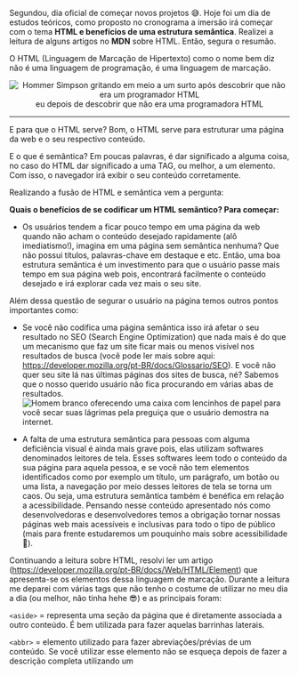 Segundou, dia oficial de começar novos projetos 😅. Hoje foi um dia de estudos teóricos, como proposto no cronograma a imersão irá começar com o tema **HTML e benefícios de uma estrutura semântica**. Realizei a leitura de alguns artigos no **MDN** sobre HTML. Então, segura o resumão.

O HTML (Linguagem de Marcação de Hipertexto) como o nome bem diz não é uma linguagem de programação, é uma linguagem de marcação.

<div align="center">
<img src="https://media.giphy.com/media/xU9TT471DTGJq/giphy.gif" alt="Hommer Simpson gritando em meio a um surto após descobrir que não era um programador HTML">
</div>


<div align="center">
 eu depois de descobrir que não era uma programadora HTML 
</div>

<hr> 


E para que o HTML serve? Bom, o HTML serve para estruturar uma página da web e o seu respectivo conteúdo.

E o que é semântica? Em poucas palavras, é dar significado a alguma coisa, no caso do HTML dar significado a uma TAG, ou melhor, a um elemento. Com isso, o navegador irá exibir o seu conteúdo corretamente.

Realizando a fusão de HTML e semântica vem a pergunta:

**Quais o benefícios de se codificar um HTML semântico? Para começar:**

- Os usuários tendem a ficar pouco tempo em uma página da web quando não acham o conteúdo desejado rapidamente (alô imediatismo!), imagina em uma página sem semântica nenhuma? Que não possui títulos, palavras-chave em destaque e etc. Então, uma boa estrutura semântica é um investimento para que o usuário passe mais tempo em sua página web pois, encontrará facilmente o conteúdo desejado e irá explorar cada vez mais o seu site.

Além dessa questão de segurar o usuário na página temos outros pontos importantes como:

- Se você não codifica uma página semântica isso irá afetar o seu resultado no SEO (Search Engine Optimization) que nada mais é do que um mecanismo que faz um site ficar mais ou menos visível nos resultados de busca (você pode ler mais sobre aqui: https://developer.mozilla.org/pt-BR/docs/Glossario/SEO). E você não quer seu site lá nas últimas páginas dos sites de busca, né? Sabemos que o nosso querido usuário não fica procurando em várias abas de resultados.
  <img src="https://media.giphy.com/media/SqflD5OvHoWILB7qWm/giphy.gif" alt="Homem branco oferecendo uma caixa com lencinhos de papel para você secar suas lágrimas pela preguiça que o usuário demostra na internet.">

- A falta de uma estrutura semântica para pessoas com alguma deficiência visual é ainda mais grave pois, elas utilizam softwares denominados leitores de tela. Esses softwares leem todo o conteúdo da sua página para aquela pessoa, e se você não tem elementos identificados como por exemplo um título, um parágrafo, um botão ou uma lista, a navegação por meio desses leitores de tela se torna um caos. Ou seja, uma estrutura semântica também é benéfica em relação a acessibilidade. Pensando nesse conteúdo apresentado nós como desenvolvedoras e desenvolvedores temos a obrigação tornar nossas páginas web mais acessíveis e inclusivas para todo o tipo de público (mais para frente estudaremos um pouquinho mais sobre acessibilidade 🤩).

Continuando a leitura sobre HTML, resolvi ler um artigo (https://developer.mozilla.org/pt-BR/docs/Web/HTML/Element) que apresenta-se os elementos dessa linguagem de marcação.
Durante a leitura me deparei com várias tags que não tenho o costume de utilizar no meu dia a dia (ou melhor, não tinha hehe 😎) e as principais foram:

`<aside>` = representa uma seção da página que é diretamente associada a outro conteúdo. É bem utilizada para fazer aquelas barrinhas laterais.

`<abbr>` = elemento utilizado para fazer abreviações/prévias de um conteúdo. Se você utilizar esse elemento não se esqueça depois de fazer a descrição completa utilizando um <title>.

`<area>` = define a área de clique de um elemento.

`<progress>` = monta uma barrinha de progresso.

O HTML oferece vários elementos para que você possa realizar uma estrutura o mais semântica possível para o seu site.

**Como desafio:** O que você acha de largar o comodismo de usar `<div>` e tags genéricas ou só as tags mais conhecidas do HTML e construir um site mais semântico usando a documentação como guia? 😊

Você não é um arquivo ambulante mas com um pouquinho de prática vários desses elementos virão naturalmente em sua cabeça na hora de estruturar o seu site.

<div align="center">
 <img src="https://media.giphy.com/media/xT0xeMBKWerQ930gKc/giphy.gif" alt="Dois personagens de star wars fazendo o sinal de joinha.">
</div
